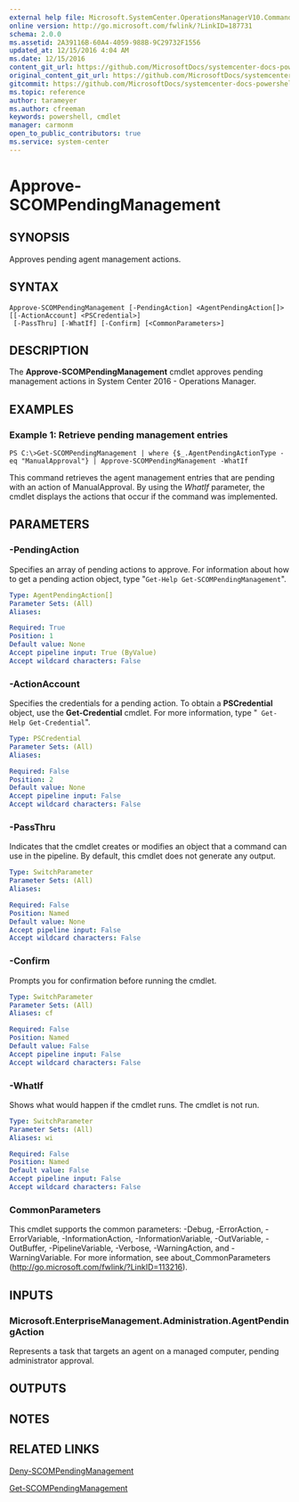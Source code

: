 ```yaml
---
external help file: Microsoft.SystemCenter.OperationsManagerV10.Commands.dll-Help.xml
online version: http://go.microsoft.com/fwlink/?LinkID=187731
schema: 2.0.0
ms.assetid: 2A39116B-60A4-4059-988B-9C29732F1556
updated_at: 12/15/2016 4:04 AM
ms.date: 12/15/2016
content_git_url: https://github.com/MicrosoftDocs/systemcenter-docs-powershell/blob/master/systemcenter-cmdlets/SystemCenter2016/OperationsManager/vlatest/Approve-SCOMPendingManagement.md
original_content_git_url: https://github.com/MicrosoftDocs/systemcenter-docs-powershell/blob/master/systemcenter-cmdlets/SystemCenter2016/OperationsManager/vlatest/Approve-SCOMPendingManagement.md
gitcommit: https://github.com/MicrosoftDocs/systemcenter-docs-powershell/blob/7df4508c7b907a214e6a8eca76037b06065ef078/systemcenter-cmdlets/SystemCenter2016/OperationsManager/vlatest/Approve-SCOMPendingManagement.md
ms.topic: reference
author: tarameyer
ms.author: cfreeman
keywords: powershell, cmdlet
manager: carmonm
open_to_public_contributors: true
ms.service: system-center
---
```


# Approve-SCOMPendingManagement

## SYNOPSIS
Approves pending agent management actions.

## SYNTAX

```
Approve-SCOMPendingManagement [-PendingAction] <AgentPendingAction[]> [[-ActionAccount] <PSCredential>]
 [-PassThru] [-WhatIf] [-Confirm] [<CommonParameters>]
```

## DESCRIPTION
The **Approve-SCOMPendingManagement** cmdlet approves pending management actions in System Center 2016 - Operations Manager.

## EXAMPLES

### Example 1: Retrieve pending management entries
```
PS C:\>Get-SCOMPendingManagement | where {$_.AgentPendingActionType -eq "ManualApproval"} | Approve-SCOMPendingManagement -WhatIf
```

This command retrieves the agent management entries that are pending with an action of ManualApproval.
By using the *WhatIf* parameter, the cmdlet displays the actions that occur if the command was implemented.

## PARAMETERS

### -PendingAction
Specifies an array of pending actions to approve.
For information about how to get a pending action object, type "`Get-Help Get-SCOMPendingManagement`".

```yaml
Type: AgentPendingAction[]
Parameter Sets: (All)
Aliases: 

Required: True
Position: 1
Default value: None
Accept pipeline input: True (ByValue)
Accept wildcard characters: False
```

### -ActionAccount
Specifies the credentials for a pending action.
To obtain a **PSCredential** object, use the **Get-Credential** cmdlet.
For more information, type "` Get-Help Get-Credential`".

```yaml
Type: PSCredential
Parameter Sets: (All)
Aliases: 

Required: False
Position: 2
Default value: None
Accept pipeline input: False
Accept wildcard characters: False
```

### -PassThru
Indicates that the cmdlet creates or modifies an object that a command can use in the pipeline.
By default, this cmdlet does not generate any output.

```yaml
Type: SwitchParameter
Parameter Sets: (All)
Aliases: 

Required: False
Position: Named
Default value: None
Accept pipeline input: False
Accept wildcard characters: False
```

### -Confirm
Prompts you for confirmation before running the cmdlet.

```yaml
Type: SwitchParameter
Parameter Sets: (All)
Aliases: cf

Required: False
Position: Named
Default value: False
Accept pipeline input: False
Accept wildcard characters: False
```

### -WhatIf
Shows what would happen if the cmdlet runs.
The cmdlet is not run.

```yaml
Type: SwitchParameter
Parameter Sets: (All)
Aliases: wi

Required: False
Position: Named
Default value: False
Accept pipeline input: False
Accept wildcard characters: False
```

### CommonParameters
This cmdlet supports the common parameters: -Debug, -ErrorAction, -ErrorVariable, -InformationAction, -InformationVariable, -OutVariable, -OutBuffer, -PipelineVariable, -Verbose, -WarningAction, and -WarningVariable. For more information, see about_CommonParameters (http://go.microsoft.com/fwlink/?LinkID=113216).

## INPUTS

### Microsoft.EnterpriseManagement.Administration.AgentPendingAction
Represents a task that targets an agent on a managed computer, pending administrator approval.

## OUTPUTS

## NOTES

## RELATED LINKS

[Deny-SCOMPendingManagement](xref:SystemCenter2016/OperationsManager/vlatest/Deny-SCOMPendingManagement.md)

[Get-SCOMPendingManagement](xref:SystemCenter2016/OperationsManager/vlatest/Get-SCOMPendingManagement.md)

